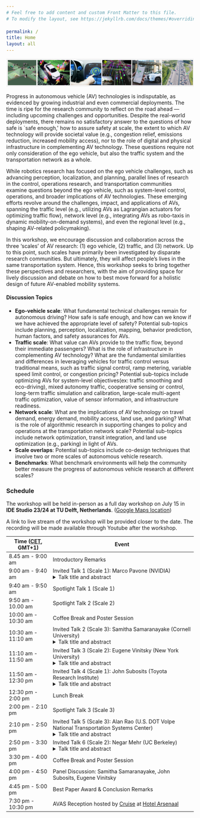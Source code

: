 ```yaml
---
# Feel free to add content and custom Front Matter to this file.
# To modify the layout, see https://jekyllrb.com/docs/themes/#overriding-theme-defaults

permalink: /
title: Home
layout: all
---
```


![AVAS banner](assets/img/avas-banner.png)

Progress in autonomous vehicle (AV) technologies is indisputable, as evidenced by growing industrial and even commercial deployments. The time is ripe for the research community to reflect on the road ahead — including upcoming challenges and opportunities. Despite the real-world deployments, there remains no satisfactory answer to the questions of how safe is `safe enough,' how to assure safety at scale, the extent to which AV technology will provide societal value (e.g., congestion relief, emissions reduction, increased mobility access), nor to the role of digital and physical infrastructure in complementing AV technology. These questions require not only consideration of the ego vehicle, but also the traffic system and the transportation network as a whole.

While robotics research has focused on the ego vehicle challenges, such as advancing perception, localization, and planning, parallel lines of research in the control, operations research, and transportation communities examine questions beyond the ego vehicle, such as system-level control, operations, and broader implications of AV technologies. These emerging efforts revolve around the challenges, impact, and applications of AVs, spanning the traffic level (e.g., utilizing AVs as Lagrangian actuators for optimizing traffic flow), network level (e.g., integrating AVs as robo-taxis in dynamic mobility-on-demand systems), and even the regional level (e.g., shaping AV-related policymaking).

In this workshop, we encourage discussion and collaboration across the three ‘scales’ of AV research: (1) ego vehicle, (2) traffic, and (3) network. Up to this point, such scales have primarily been investigated by disparate research communities. But ultimately, they will affect people’s lives in the same transportation system. Hence, this workshop seeks to bring together these perspectives and researchers, with the aim of providing space for lively discussion and debate on how to best move forward for a holistic design of future AV-enabled mobility systems.

#### Discussion Topics

- **Ego-vehicle scale**: What fundamental technical challenges remain for autonomous driving? How safe is safe enough, and how can we know if we have achieved the appropriate level of safety? Potential sub-topics include planning, perception, localization, mapping, behavior prediction, human factors, and safety assurances for AVs.
- **Traffic scale**: What value can AVs provide to the traffic flow, beyond their immediate passengers? What is the role of infrastructure in complementing AV technology? What are the fundamental similarities and differences in leveraging vehicles for traffic control versus traditional means, such as traffic signal control, ramp metering, variable speed limit control, or congestion pricing? Potential sub-topics include optimizing AVs for system-level objectives(ex: traffic smoothing and eco-driving), mixed autonomy traffic, cooperative sensing or control, long-term traffic simulation and calibration, large-scale multi-agent traffic optimization, value of sensor information, and infrastructure readiness.
- **Network scale**: What are the implications of AV technology on travel demand, energy demand, mobility access, land use, and parking? What is the role of algorithmic research in supporting changes to policy and operations at the transportation network scale? Potential sub-topics include network optimization, transit integration, and land use optimization (e.g., parking) in light of AVs. 
- **Scale overlaps**: Potential sub-topics include co-design techniques that involve two or more scales of autonomous vehicle research.
- **Benchmarks**: What benchmark environments will help the community better measure the progress of autonomous vehicle research at different scales?

### Schedule

The workshop will be held in-person as a full day workshop on July 15 in <b>IDE Studio 23/24 at TU Delft, Netherlands</b>. ([Google Maps location](https://maps.app.goo.gl/4F6q9rbF9p7xvziF7))

A link to live stream of the workshop will be provided closer to the date. The recording will be made available through Youtube after the workshop.
<table>
<thead>
  <tr>
    <th>Time (<a href="https://www.worldtimeserver.com/current_time_in_NL.aspx?city=Delft">CET</a>, GMT+1)</th>
    <th>Event</th>
  </tr>
</thead>
<tbody>
  <tr>
    <td>8.45 am - 9:00 am</td>
    <td>Introductory Remarks</td>
  </tr>
  <tr>
    <td>9:00 am - 9:40 am</td>
    <td>Invited Talk 1 (Scale 1): Marco Pavone (NVIDIA)
    <details>
      <summary>Talk title and abstract</summary>
      <p></p>
      <p><strong>Title:</strong>Rethinking AV Development with AV Foundation Models</p>
      <p><strong>Abstract:</strong> Foundation models, trained on vast and diverse data encompassing the human experience, are at the heart of the ongoing AI revolution influencing the way we create, problem solve, and work. These models, and the lessons learned from their construction, can also be applied to the way we develop a similarly transformative technology, autonomous vehicles. In this talk, I will highlight recent research efforts towards rethinking elements of an AV program both in the vehicle and in the data center, with an emphasis on (1) composing ingredients for universal and controllable end-to-end simulation, (2) architecting autonomy stacks that leverage foundation models to generalize to long-tail events, and (3) ensuring safety with foundation models in the loop.</p>
    </details>
    </td>
  </tr>
  <tr>
    <td>9:40 am - 9:50 am</td>
    <td>Spotlight Talk 1 (Scale 1)</td>
  </tr>
  <tr>
    <td>9:50 am - 10.00 am</td>
    <td>Spotlight Talk 2 (Scale 2)</td>
  </tr>
  <tr>
    <td>10:00 am - 10:30 am</td>
    <td>Coffee Break and Poster Session</td>
  </tr>
  <tr>
    <td>10:30 am - 11:10 am</td>
    <td>Invited Talk 2 (Scale 3): Samitha Samaranayake (Cornell University)
    <details>
      <summary>Talk title and abstract</summary>
      <p></p>
      <p><strong>Title:</strong>The need for a greater focus on mass-transit as we move towards an autonomous vehicle future</p>
      <p><strong>Abstract:</strong> Affordable, equitable and efficient access to personal mobility is a fundamental societal need---with broad implications for personal well-being, economic mobility, education, and public health. While shared mobility, autonomy and electrification are getting most of the attention in the research community and industry, we can not have urban transportation systems that are sustainable, equitable and scalable without a fundamental focus on mass-transit. This raises many interesting questions on when and how innovations in vehicle autonomy can be integrated with mass transit to improve personal mobility and related societal goals (e.g., sustainability and equity). This talk will focus on some algorithmic and practical questions related to designing and operating new multi-modal transit systems and the value of autonomy in this context. We will discuss the problem setting at a high-level and talk about some specific challenges/solutions for ride-pooling (a.k.a. microtransit, dial-ride) and bus line-planning in the multi-modal setting. We will also have some discussion on equity considerations if time permits. </p>
    </details>
    </td>
  </tr>
  <tr>
    <td>11:10 am - 11:50 am</td>
    <td>Invited Talk 3 (Scale 2): Eugene Vinitsky (New York University)
    <details>
      <summary>Talk title and abstract</summary>
      <p></p>
      <p><strong>Title:</strong>Progress and bottlenecks in deploying mixed autonomy traffic optimization at scale</p>
      <p><strong>Abstract:</strong> The increasing penetration rate of level-2 autonomous vehicles with autonomous distance and lane-keep represents an opportunity to begin testing and implementing automated schemes for improving congestion and energy efficiency. We report on the algorithms and outcome of the CIRCLES project, which deployed 100 reinforcement-learning-controlled vehicles aiming to diminish the energy impact of stop-and-go waves. Finally, we discuss lessons learned from the test that represent serious bottlenecks limiting the scaling and efficacy of mixed autonomy traffic smoothing and some prospective research approaches to resolving them.</p>
    </details>
    </td>
  </tr>
  <tr>
    <td>11:50 am - 12:30 pm</td>
    <td>Invited Talk 4 (Scale 1): John Subosits (Toyota Research Institute)
    <details>
      <summary>Talk title and abstract</summary>
      <p></p>
      <p><strong>Title:</strong>Uncertainty-Aware Modeling and Control for Driving at the Limits of Handling</p>
      <p><strong>Abstract:</strong> Human drivers skilled in motorsports disciplines such as circuit racing, drifting, and rally, display an incredible ability to control their vehicle up to the limits of its capability, even in uncertain, changing conditions.  Inspired by the possibility of using these capabilities for collision avoidance, autonomous vehicle research has yielded a  number of impressive demonstrations of autonomous racing and drifting. However, these systems still do not match the performance of the best human drivers, particularly in terms of robustness to uncertainty.  This talk will argue for uncertainty-aware control as a means to help autonomous vehicles behave appropriately cautiously in critical situations and will present our ongoing work in modeling uncertain system dynamics and in using these models for planning and control. </p>
    </details>
    </td>
  </tr>
  <tr>
    <td>12:30 pm - 2:00 pm</td>
    <td>Lunch Break</td>
  </tr>
  <tr>
    <td>2:00 pm - 2:10 pm</td>
    <td>Spotlight Talk 3 (Scale 3)</td>
  </tr>
  <tr>
    <td>2:10 pm - 2:50 pm</td>
    <td>Invited Talk 5 (Scale 3): Alan Rao (U.S. DOT Volpe National Transportation Systems Center)
    <details>
      <summary>Talk title and abstract</summary>
      <p></p>
      <p><strong>Title:</strong>TBA</p>
      <p><strong>Abstract:</strong> TBA </p>
    </details>
    </td>
  </tr>
  <tr>
    <td>2:50 pm - 3:30 pm</td>
    <td>Invited Talk 6 (Scale 2): Negar Mehr (UC Berkeley)
    <details>
      <summary>Talk title and abstract</summary>
      <p></p>
      <p><strong>Title:</strong>Socially-Aware Control of Mixed-Autonomy Traffic Networks in the Face of Evolving Human Behavior</p>
      <p><strong>Abstract:</strong> As autonomous cars become tangible technologies, they need to be integrated into environments shared by humans. A key challenge in this integration is that humans are not programmable devices that can simply be endowed with objectives to optimize. Humans are strategic decision-makers who adapt and evolve. Consequently, the interaction between humans and autonomous cars may have complex and even undesirable impacts on society. Therefore, when designing control strategies for future mobility systems, we must account for the social implications of the interaction between humans and autonomous systems. In this talk, I will address the socially-aware control of mixed-autonomy traffic networks, where roads are shared by human-driven and autonomous cars. I will explore the system-level mobility implications of these mixed-autonomy networks, focusing on travelers' routing decisions as a key factor affecting overall mobility. I will discuss control algorithms that promote efficient routing decisions by travelers in mixed-autonomy networks. I will cover the research challenges associated with the socially-aware control of the core components of a mixed-autonomy network: autonomous cars, humans, and the transportation infrastructure. </p>
    </details>
    </td>
  </tr>
  <tr>
    <td>3:30 pm - 4:00 pm</td>
    <td>Coffee Break and Poster Session</td>
  </tr>
  <tr>
    <td>4:00 pm - 4:50 pm</td>
    <td>Panel Discussion: Samitha Samaranayake, John Subosits, Eugene Vinitsky</td>
  </tr>
  <tr>
    <td>4:45 pm - 5:00 pm</td>
    <td>Best Paper Award & Conclusion Remarks</td>
  </tr>
  <tr>
    <td>7:30 pm - 10:30 pm</td>
    <td>AVAS Reception hosted by <a href="https://www.getcruise.com/">Cruise</a> at <a href="https://westcordhotelsnl.pixieset.com/hotelarsenaal/">Hotel Arsenaal</a></td>
  </tr>
</tbody>
</table>
